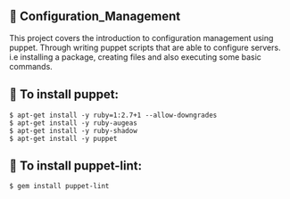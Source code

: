 ## :satellite:  Configuration_Management

This project covers the introduction to configuration management using puppet. Through writing puppet scripts that are able to configure servers. i.e installing a package, creating files and also executing some basic commands.

## :file_folder: To install puppet:
```
$ apt-get install -y ruby=1:2.7+1 --allow-downgrades
$ apt-get install -y ruby-augeas
$ apt-get install -y ruby-shadow
$ apt-get install -y puppet
```

## :file_folder: To install puppet-lint:
```
$ gem install puppet-lint
```

